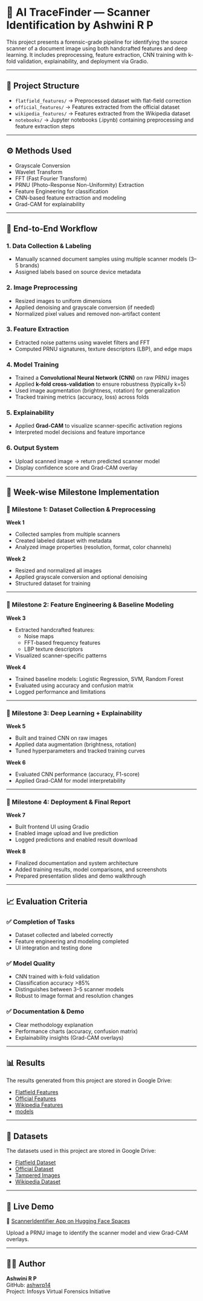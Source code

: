 # 🧠 AI TraceFinder — Scanner Identification by Ashwini R P

This project presents a forensic-grade pipeline for identifying the source scanner of a document image using both handcrafted features and deep learning. It includes preprocessing, feature extraction, CNN training with k-fold validation, explainability, and deployment via Gradio.

---

## 📂 Project Structure

- `flatfield_features/` → Preprocessed dataset with flat-field correction  
- `official_features/` → Features extracted from the official dataset  
- `wikipedia_features/` → Features extracted from the Wikipedia dataset  
- `notebooks/` → Jupyter notebooks (.ipynb) containing preprocessing and feature extraction steps  

---

## ⚙️ Methods Used

- Grayscale Conversion  
- Wavelet Transform  
- FFT (Fast Fourier Transform)  
- PRNU (Photo-Response Non-Uniformity) Extraction  
- Feature Engineering for classification  
- CNN-based feature extraction and modeling  
- Grad-CAM for explainability  

---

## 📌 End-to-End Workflow

### 1. Data Collection & Labeling
- Manually scanned document samples using multiple scanner models (3–5 brands)
- Assigned labels based on source device metadata

### 2. Image Preprocessing
- Resized images to uniform dimensions
- Applied denoising and grayscale conversion (if needed)
- Normalized pixel values and removed non-artifact content

### 3. Feature Extraction
- Extracted noise patterns using wavelet filters and FFT
- Computed PRNU signatures, texture descriptors (LBP), and edge maps

### 4. Model Training
- Trained a **Convolutional Neural Network (CNN)** on raw PRNU images
- Applied **k-fold cross-validation** to ensure robustness (typically k=5)
- Used image augmentation (brightness, rotation) for generalization
- Tracked training metrics (accuracy, loss) across folds

### 5. Explainability
- Applied **Grad-CAM** to visualize scanner-specific activation regions
- Interpreted model decisions and feature importance

### 6. Output System
- Upload scanned image → return predicted scanner model
- Display confidence score and Grad-CAM overlay

---

## 📅 Week-wise Milestone Implementation

### 🔹 Milestone 1: Dataset Collection & Preprocessing

**Week 1**
- Collected samples from multiple scanners
- Created labeled dataset with metadata
- Analyzed image properties (resolution, format, color channels)

**Week 2**
- Resized and normalized all images
- Applied grayscale conversion and optional denoising
- Structured dataset for training

---

### 🔹 Milestone 2: Feature Engineering & Baseline Modeling

**Week 3**
- Extracted handcrafted features:
  - Noise maps
  - FFT-based frequency features
  - LBP texture descriptors
- Visualized scanner-specific patterns

**Week 4**
- Trained baseline models: Logistic Regression, SVM, Random Forest
- Evaluated using accuracy and confusion matrix
- Logged performance and limitations

---

### 🔹 Milestone 3: Deep Learning + Explainability

**Week 5**
- Built and trained CNN on raw images
- Applied data augmentation (brightness, rotation)
- Tuned hyperparameters and tracked training curves

**Week 6**
- Evaluated CNN performance (accuracy, F1-score)
- Applied Grad-CAM for model interpretability

---

### 🔹 Milestone 4: Deployment & Final Report

**Week 7**
- Built frontend UI using Gradio
- Enabled image upload and live prediction
- Logged predictions and enabled result download

**Week 8**
- Finalized documentation and system architecture
- Added training results, model comparisons, and screenshots
- Prepared presentation slides and demo walkthrough

---

## 📈 Evaluation Criteria

### ✅ Completion of Tasks
- Dataset collected and labeled correctly
- Feature engineering and modeling completed
- UI integration and testing done

### ✅ Model Quality
- CNN trained with k-fold validation
- Classification accuracy >85%
- Distinguishes between 3–5 scanner models
- Robust to image format and resolution changes

### ✅ Documentation & Demo
- Clear methodology explanation
- Performance charts (accuracy, confusion matrix)
- Explainability insights (Grad-CAM overlays)

---

## 📊 Results

The results generated from this project are stored in Google Drive:

- [Flatfield Features](https://drive.google.com/drive/folders/14e0Ml48Vd6fgq56vAN9NvJeL0pDNhzFX?usp=drive_link)  
- [Official Features](https://drive.google.com/drive/folders/1Uetwek92qsx7T3mlNe6DteDyBZh631FP?usp=drive_link)  
- [Wikipedia Features](https://drive.google.com/drive/folders/1PAUDTxNcrMMimqn9dWtddJ9NJCYqKRDX?usp=drive_link)  
- [models](https://drive.google.com/drive/folders/1m1KiKg_51F_MWVVwMDUtiXgbANx8JtCi?usp=drive_link)

---

## 📂 Datasets

The datasets used in this project are stored in Google Drive:

- [Flatfield Dataset](https://drive.google.com/drive/folders/11k9GJLxh8Jc-CkBvwuHS7vlFnTIp4h5d?usp=drive_link)  
- [Official Dataset](https://drive.google.com/drive/folders/19gP5nYPHLFrrqmWCQ3QmUyKyL_rAOiNp?usp=drive_link)  
- [Tampered Images](https://drive.google.com/drive/folders/1hZqtN8zk6sXQY_C_pCvahxNFOtoDXSpo?usp=drive_link)  
- [Wikipedia Dataset](https://drive.google.com/drive/folders/18nko4wDnxcqOPLSPIqtxaj3EE9sAHbaJ?usp=drive_link)  

---

## 🚀 Live Demo

🔗 [ScannerIdentifier App on Hugging Face Spaces](https://huggingface.co/spaces/ashwrp14/ScannerIdentifier)

Upload a PRNU image to identify the scanner model and view Grad-CAM overlays.

---

## 👩‍💻 Author

**Ashwini R P**  
GitHub: [ashwrp14](https://github.com/ashwrp14)  
Project: Infosys Virtual Forensics Initiative
